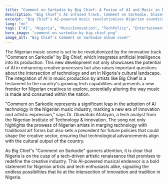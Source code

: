 ```yaml
---
title: "Comment on Sarkodie by Big Chief: A Fusion of AI and Music in Nigeria"
description: "Big Chief's AI-infused track, Comment on Sarkodie, blazes a trail for Nigerian music innovation."
excerpt: "Big Chief's AI-powered music revolutionizes Nigerian soundscape."
lang: "en"
tags: ["AI", "Nigeria", "MusicInnovation", "TechPolicy", "Entertainment"]
hero_image: "comment-on-sarkodie-by-big-chief.png"
image_alt: "Big Chief's Comment on Sarkodie album cover"
---
```


The Nigerian music scene is set to be revolutionized by the innovative track "Comment on Sarkodie" by Big Chief, which integrates artificial intelligence into its production. This new development not only showcases the potential of AI in enhancing creative processes but also raises important questions about the intersection of technology and art in Nigeria's cultural landscape. The integration of AI in music production by artists like Big Chief is a testament to the country's growing tech capabilities and presents a new frontier for Nigerian creatives to explore, potentially altering the way music is made and consumed within the nation.

"Comment on Sarkodie represents a significant leap in the adoption of AI technology in the Nigerian music industry, marking a new era of innovation and artistic expression," says Dr. Oluwatobi Afolayan, a tech analyst from the Nigerian Institute of Technology & Innovation. The song not only highlights the prowess of Nigerian artists in merging technology with traditional art forms but also sets a precedent for future policies that could shape the creative sector, ensuring that technological advancements align with the cultural output of the country.

As Big Chief's "Comment on Sarkodie" garners attention, it is clear that Nigeria is on the cusp of a tech-driven artistic renaissance that promises to redefine the creative industry. This AI-powered musical endeavor is a bold statement for Nigerian artists and tech enthusiasts alike, signaling the endless possibilities that lie at the intersection of innovation and tradition in Nigeria.